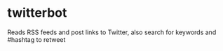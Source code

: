 # twitterbot
Reads RSS feeds and post links to Twitter, also search for keywords and #hashtag to retweet
